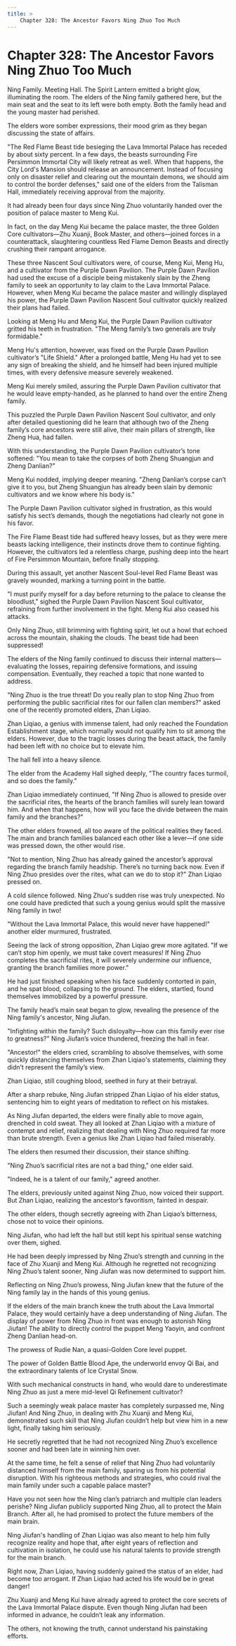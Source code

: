 ```yaml
---
title: >
    Chapter 328: The Ancestor Favors Ning Zhuo Too Much
---
```

# Chapter 328: The Ancestor Favors Ning Zhuo Too Much
Ning Family. Meeting Hall. The Spirit Lantern emitted a bright glow, illuminating the room. The elders of the Ning family gathered here, but the main seat and the seat to its left were both empty. Both the family head and the young master had perished.

The elders wore somber expressions, their mood grim as they began discussing the state of affairs.

"The Red Flame Beast tide besieging the Lava Immortal Palace has receded by about sixty percent. In a few days, the beasts surrounding Fire Persimmon Immortal City will likely retreat as well. When that happens, the City Lord's Mansion should release an announcement. Instead of focusing only on disaster relief and clearing out the mountain demons, we should aim to control the border defenses," said one of the elders from the Talisman Hall, immediately receiving approval from the majority.

It had already been four days since Ning Zhuo voluntarily handed over the position of palace master to Meng Kui.

In fact, on the day Meng Kui became the palace master, the three Golden Core cultivators—Zhu Xuanji, Book Master, and others—joined forces in a counterattack, slaughtering countless Red Flame Demon Beasts and directly crushing their rampant arrogance.

These three Nascent Soul cultivators were, of course, Meng Kui, Meng Hu, and a cultivator from the Purple Dawn Pavilion. The Purple Dawn Pavilion had used the excuse of a disciple being mistakenly slain by the Zheng family to seek an opportunity to lay claim to the Lava Immortal Palace. However, when Meng Kui became the palace master and willingly displayed his power, the Purple Dawn Pavilion Nascent Soul cultivator quickly realized their plans had failed.

Looking at Meng Hu and Meng Kui, the Purple Dawn Pavilion cultivator gritted his teeth in frustration. "The Meng family’s two generals are truly formidable."

Meng Hu's attention, however, was fixed on the Purple Dawn Pavilion cultivator’s "Life Shield." After a prolonged battle, Meng Hu had yet to see any sign of breaking the shield, and he himself had been injured multiple times, with every defensive measure severely weakened.

Meng Kui merely smiled, assuring the Purple Dawn Pavilion cultivator that he would leave empty-handed, as he planned to hand over the entire Zheng family.

This puzzled the Purple Dawn Pavilion Nascent Soul cultivator, and only after detailed questioning did he learn that although two of the Zheng family’s core ancestors were still alive, their main pillars of strength, like Zheng Hua, had fallen.

With this understanding, the Purple Dawn Pavilion cultivator’s tone softened: "You mean to take the corpses of both Zheng Shuangjun and Zheng Danlian?"

Meng Kui nodded, implying deeper meaning. "Zheng Danlian’s corpse can’t give it to you, but Zheng Shuangjun has already been slain by demonic cultivators and we know where his body is."

The Purple Dawn Pavilion cultivator sighed in frustration, as this would satisfy his sect’s demands, though the negotiations had clearly not gone in his favor.

The Fire Flame Beast tide had suffered heavy losses, but as they were mere beasts lacking intelligence, their instincts drove them to continue fighting. However, the cultivators led a relentless charge, pushing deep into the heart of Fire Persimmon Mountain, before finally stopping.

During this assault, yet another Nascent Soul-level Red Flame Beast was gravely wounded, marking a turning point in the battle.

"I must purify myself for a day before returning to the palace to cleanse the bloodlust," sighed the Purple Dawn Pavilion Nascent Soul cultivator, refraining from further involvement in the fight. Meng Kui also ceased his attacks.

Only Ning Zhuo, still brimming with fighting spirit, let out a howl that echoed across the mountain, shaking the clouds. The beast tide had been suppressed!

The elders of the Ning family continued to discuss their internal matters—evaluating the losses, repairing defensive formations, and issuing compensation. Eventually, they reached a topic that none wanted to address.

"Ning Zhuo is the true threat! Do you really plan to stop Ning Zhuo from performing the public sacrificial rites for our fallen clan members?" asked one of the recently promoted elders, Zhan Liqiao.

Zhan Liqiao, a genius with immense talent, had only reached the Foundation Establishment stage, which normally would not qualify him to sit among the elders. However, due to the tragic losses during the beast attack, the family had been left with no choice but to elevate him.

The hall fell into a heavy silence.

The elder from the Academy Hall sighed deeply, "The country faces turmoil, and so does the family."

Zhan Liqiao immediately continued, "If Ning Zhuo is allowed to preside over the sacrificial rites, the hearts of the branch families will surely lean toward him. And when that happens, how will you face the divide between the main family and the branches?"

The other elders frowned, all too aware of the political realities they faced. The main and branch families balanced each other like a lever—if one side was pressed down, the other would rise.

"Not to mention, Ning Zhuo has already gained the ancestor’s approval regarding the branch family headship. There’s no turning back now. Even if Ning Zhuo presides over the rites, what can we do to stop it?" Zhan Liqiao pressed on.

A cold silence followed. Ning Zhuo's sudden rise was truly unexpected. No one could have predicted that such a young genius would split the massive Ning family in two!

"Without the Lava Immortal Palace, this would never have happened!" another elder murmured, frustrated.

Seeing the lack of strong opposition, Zhan Liqiao grew more agitated. "If we can’t stop him openly, we must take covert measures! If Ning Zhuo completes the sacrificial rites, it will severely undermine our influence, granting the branch families more power."

He had just finished speaking when his face suddenly contorted in pain, and he spat blood, collapsing to the ground. The elders, startled, found themselves immobilized by a powerful pressure.

The family head’s main seat began to glow, revealing the presence of the Ning family's ancestor, Ning Jiufan.

"Infighting within the family? Such disloyalty—how can this family ever rise to greatness?" Ning Jiufan’s voice thundered, freezing the hall in fear.

"Ancestor!" the elders cried, scrambling to absolve themselves, with some quickly distancing themselves from Zhan Liqiao's statements, claiming they didn’t represent the family’s view.

Zhan Liqiao, still coughing blood, seethed in fury at their betrayal.

After a sharp rebuke, Ning Jiufan stripped Zhan Liqiao of his elder status, sentencing him to eight years of meditation to reflect on his mistakes.

As Ning Jiufan departed, the elders were finally able to move again, drenched in cold sweat. They all looked at Zhan Liqiao with a mixture of contempt and relief, realizing that dealing with Ning Zhuo required far more than brute strength. Even a genius like Zhan Liqiao had failed miserably.

The elders then resumed their discussion, their stance shifting.

"Ning Zhuo’s sacrificial rites are not a bad thing," one elder said.

"Indeed, he is a talent of our family," agreed another.

The elders, previously united against Ning Zhuo, now voiced their support. But Zhan Liqiao, realizing the ancestor’s favoritism, fainted in despair.

The other elders, though secretly agreeing with Zhan Liqiao’s bitterness, chose not to voice their opinions.

Ning Jiufan, who had left the hall but still kept his spiritual sense watching over them, sighed.

He had been deeply impressed by Ning Zhuo’s strength and cunning in the face of Zhu Xuanji and Meng Kui. Although he regretted not recognizing Ning Zhuo’s talent sooner, Ning Jiufan was now determined to support him.

Reflecting on Ning Zhuo’s prowess, Ning Jiufan knew that the future of the Ning family lay in the hands of this young genius.

If the elders of the main branch knew the truth about the Lava Immortal Palace, they would certainly have a deep understanding of Ning Jiufan.
The display of power from Ning Zhuo in front was enough to astonish Ning Jiufan!
The ability to directly control the puppet Meng Yaoyin, and confront Zheng Danlian head-on.

The prowess of Rudie Nan, a quasi-Golden Core level puppet.

The power of Golden Battle Blood Ape, the underworld envoy Qi Bai, and the extraordinary talents of Ice Crystal Snow.

With such mechanical constructs in hand, who would dare to underestimate Ning Zhuo as just a mere mid-level Qi Refinement cultivator?

Such a seemingly weak palace master has completely surpassed me, Ning Jiufan!
And Ning Zhuo, in dealing with Zhu Xuanji and Meng Kui, demonstrated such skill that Ning Jiufan couldn’t help but view him in a new light, finally taking him seriously.

He secretly regretted that he had not recognized Ning Zhuo’s excellence sooner and had been late in winning him over.

At the same time, he felt a sense of relief that Ning Zhuo had voluntarily distanced himself from the main family, sparing us from his potential disruption. With his righteous methods and strategies, who could rival the main family under such a capable palace master?

Have you not seen how the Ning clan’s patriarch and multiple clan leaders perishe?
Ning Jiufan publicly supported Ning Zhuo, all to protect the Main Branch. After all, he had promised to protect the future members of the main brain.

Ning Jiufan's handling of Zhan Liqiao was also meant to help him fully recognize reality and hope that, after eight years of reflection and cultivation in isolation, he could use his natural talents to provide strength for the main branch.

Right now, Zhan Liqiao, having suddenly gained the status of an elder, had become too arrogant. If Zhan Liqiao had acted his life would be in great danger!

Zhu Xuanji and Meng Kui have already agreed to protect the core secrets of the Lava Immortal Palace dispute. Even though Ning Jiufan had been informed in advance, he couldn’t leak any information.

The others, not knowing the truth, cannot understand his painstaking efforts.